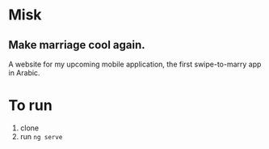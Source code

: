 # Misk

## Make marriage cool again.

A website for my upcoming mobile application, the first swipe-to-marry app in Arabic.

# To run

1. clone
2. run `ng serve`
